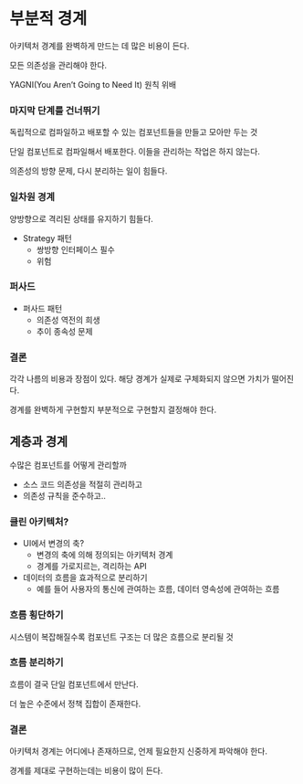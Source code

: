 # 부분적 경계

아키텍처 경계를 완벽하게 만드는 데 많은 비용이 든다.

모든 의존성을 관리해야 한다.

YAGNI(You Aren’t Going to Need It) 원칙 위배

### 마지막 단계를 건너뛰기

독립적으로 컴파일하고 배포할 수 있는 컴포넌트들을 만들고 모아만 두는 것

단일 컴포넌트로 컴파일해서 배포한다. 이들을 관리하는 작업은 하지 않는다.

의존성의 방향 문제, 다시 분리하는 일이 힘들다.

### 일차원 경계

양방향으로 격리된 상태를 유지하기 힘들다.

- Strategy 패턴
  - 쌍방향 인터페이스 필수
  - 위험

### 퍼사드

- 퍼사드 패턴
  - 의존성 역전의 희생
  - 추이 종속성 문제

### 결론

각각 나름의 비용과 장점이 있다. 해당 경계가 실제로 구체화되지 않으면 가치가 떨어진다.

경계를 완벽하게 구현할지 부분적으로 구현할지 결정해야 한다.

## 계층과 경계

수많은 컴포넌트를 어떻게 관리할까

- 소스 코드 의존성을 적절히 관리하고
- 의존성 규칙을 준수하고..

### 클린 아키텍처?

- UI에서 변경의 축?
  - 변경의 축에 의해 정의되는 아키텍처 경계
  - 경계를 가로지르는, 격리하는 API
- 데이터의 흐름을 효과적으로 분리하기
  - 예를 들어 사용자의 통신에 관여하는 흐름, 데이터 영속성에 관여하는 흐름

### 흐름 횡단하기

시스템이 복잡해질수록 컴포넌트 구조는 더 많은 흐름으로 분리될 것

### 흐름 분리하기

흐름이 결국 단일 컴포넌트에서 만난다.

더 높은 수준에서 정책 집합이 존재한다.

### 결론

아키텍처 경계는 어디에나 존재하므로, 언제 필요한지 신중하게 파악해야 한다.

경계를 제대로 구현하는데는 비용이 많이 든다.
